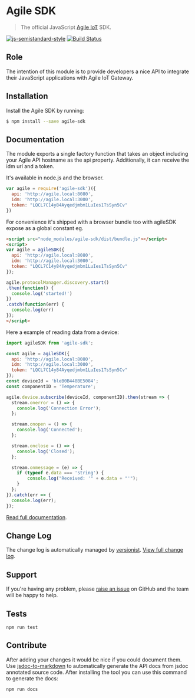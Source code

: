 Agile SDK
=========

> The official JavaScript [Agile IoT](https://github.com/Agile-IoT) SDK.

[![js-semistandard-style](https://img.shields.io/badge/code%20style-semistandard-brightgreen.svg?style=flat-square)](https://github.com/Flet/semistandard)
[![Build Status](https://travis-ci.org/resin-io/resin-sdk.svg?branch=master)](https://travis-ci.org/Agile-IoT/agile-sdk)

Role
----

The intention of this module is to provide developers a nice API to integrate their JavaScript applications with Agile IoT Gateway.

Installation
------------

Install the Agile SDK by running:

```sh
$ npm install --save agile-sdk
```

Documentation
-------------

The module exports a single factory function that takes an object including your Agile API hostname as the api property. Additionally, it can receive the idm url and a token.

It's available in node.js and the browser.

``` js
var agile = require('agile-sdk')({
  api: 'http://agile.local:8080',
  idm: 'http://agile.local:3000',
  token: "LQCL7C14y84Ayqedjmbm1LuIes1TsSyn5Cv"
})
```

For convenience it's shipped with a browser bundle too with agileSDK expose as a global constant eg.

``` html
<script src="node_modules/agile-sdk/dist/bundle.js"></script>
<script>
var agile = agileSDK({
  api: 'http://agile.local:8080',
  idm: 'http://agile.local:3000',
  token: "LQCL7C14y84Ayqedjmbm1LuIes1TsSyn5Cv"
});

agile.protocolManager.discovery.start()
.then(function() {
  console.log('started!')
})
.catch(function(err) {
  console.log(err)
});
</script>
```

Here a example of reading data from a device:

``` js
import agileSDK from 'agile-sdk';

const agile = agileSDK({
  api: 'http://agile.local:8080',
  idm: 'http://agile.local:3000',
  token: "LQCL7C14y84Ayqedjmbm1LuIes1TsSyn5Cv"
});
const deviceId = 'bleB0B448BE5084';
const componentID = 'Temperature';

agile.device.subscribe(deviceId, componentID).then(stream => {
  stream.onerror = () => {
    console.log('Connection Error');
  };

  stream.onopen = () => {
    console.log('Connected');
  };

  stream.onclose = () => {
    console.log('Closed');
  };

  stream.onmessage = (e) => {
    if (typeof e.data === 'string') {
        console.log("Received: '" + e.data + "'");
    }
  };
}).catch(err => {
  console.log(err);
});
```

[Read full documentation](DOCUMENTATION.md).

Change Log
---------

The change log is automatically managed by [versionist](https://github.com/resin-io/versionist). [View full change log](CHANGELOG.md).

Support
-------

If you're having any problem, please [raise an issue](https://github.com/Agile-IoT/agile-sdk/issues/new) on GitHub and the team will be happy to help.

Tests
-----

```
npm run test
```

Contribute
-----

After adding your changes it would be nice if you could document them.
Use [jsdoc-to-markdown](https://www.npmjs.com/package/jsdoc-to-markdown) to automatically generate the API docs from jsdoc annotated source code.
After installing the tool you can use this command to generate the docs:
```bash
npm run docs
```
